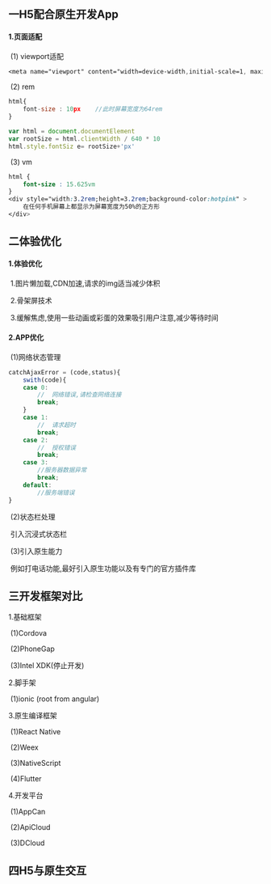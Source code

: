 ## 一H5配合原生开发App

#### 1.页面适配

​	(1)	viewport适配

```css
<meta name="viewport" content="width=device-width,initial-scale=1, maximum-scale=1, minimum-scale=1, user-scalable=no">
```

​	(2)	rem

```js
html{
	font-size : 10px	//此时屏幕宽度为64rem
}

var html = document.documentElement
var rootSize = html.clientWidth / 640 * 10
html.style.fontSiz e= rootSize+'px'
```

​	(3)	vm

```css
html {
	font-size : 15.625vm
}
<div style="width:3.2rem;height=3.2rem;background-color:hotpink" >
	在任何手机屏幕上都显示为屏幕宽度为50%的正方形
</div>
```

## 二体验优化

#### 1.体验优化

​	1.图片懒加载,CDN加速,请求的img适当减少体积

​	2.骨架屏技术 

​	3.缓解焦虑,使用一些动画或彩蛋的效果吸引用户注意,减少等待时间

#### 2.APP优化

​	(1)网络状态管理

```js
catchAjaxError = (code,status){
	swith(code){
	case 0:
		//	网络错误,请检查网络连接
		break;
	}
	case 1:
		//	请求超时
		break;
	case 2:
		//	授权错误
		break;
	case 3:
		//服务器数据异常
		break;
	default:
		//服务端错误
}
```

​	(2)状态栏处理

​		引入沉浸式状态栏

​	(3)引入原生能力

​		例如打电话功能,最好引入原生功能以及有专门的官方插件库

## 三开发框架对比

1.基础框架

​	(1)Cordova

​	(2)PhoneGap

​	(3)Intel XDK(停止开发)

2.脚手架

​	(1)ionic	(root from angular)

3.原生编译框架

​	(1)React Native

​	(2)Weex

​	(3)NativeScript

​	(4)Flutter

4.开发平台

​	(1)AppCan

​	(2)ApiCloud

​	(3)DCloud

## 四H5与原生交互

​	

